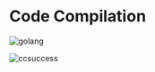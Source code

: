 # Code Compilation
![golang](https://github.com/user-attachments/assets/67dd5a3c-4561-44aa-99a5-a689b3d0d352)

![ccsuccess](https://github.com/user-attachments/assets/3089ecee-144a-4fc4-a54d-fec1eff6539f)

